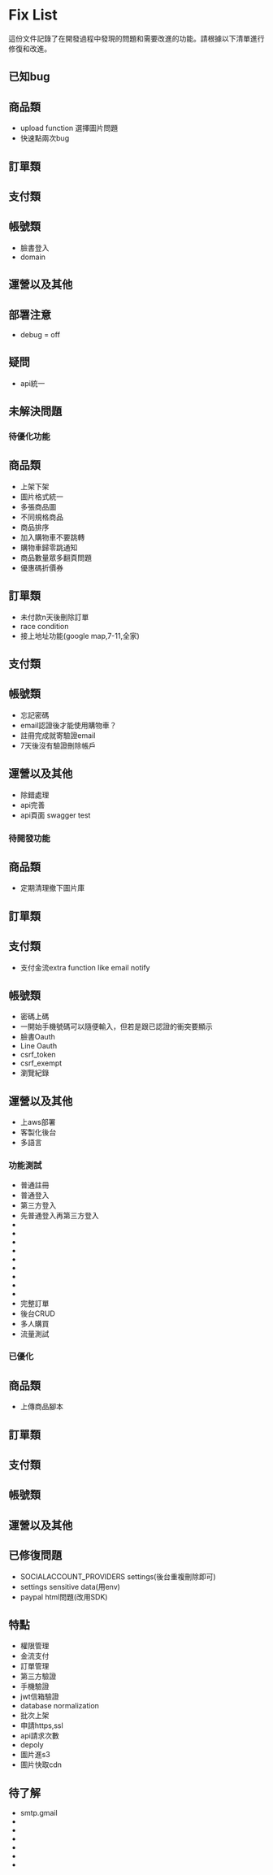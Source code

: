 # Fix List

這份文件記錄了在開發過程中發現的問題和需要改進的功能。請根據以下清單進行修復和改進。

## 已知bug
   ## 商品類
   - upload function 選擇圖片問題
   - 快速點兩次bug
   ## 訂單類

   ## 支付類

   ## 帳號類
   - 臉書登入
   - domain
   ## 運營以及其他

## 部署注意
   - debug = off

## 疑問
   - api統一

## 未解決問題

### 待優化功能
   ## 商品類
   - 上架下架
   - 圖片格式統一
   - 多張商品圖
   - 不同規格商品
   - 商品排序
   - 加入購物車不要跳轉
   - 購物車歸零跳通知
   - 商品數量眾多翻頁問題
   - 優惠碼折價券
   ## 訂單類
   - 未付款n天後刪除訂單
   - race condition
   - 接上地址功能(google map,7-11,全家)
   ## 支付類

   ## 帳號類
   - 忘記密碼
   - email認證後才能使用購物車？
   - 註冊完成就寄驗證email
   - 7天後沒有驗證刪除帳戶
   ## 運營以及其他
   - 除錯處理
   - api完善
   - api頁面 swagger test

### 待開發功能
   ## 商品類
   - 定期清理撤下圖片庫

   ## 訂單類

   ## 支付類
   - 支付金流extra function like email notify
   ## 帳號類
   - 密碼上碼
   - 一開始手機號碼可以隨便輸入，但若是跟已認證的衝突要顯示
   - 臉書Oauth
   - Line Oauth
   - csrf_token
   - csrf_exempt
   - 瀏覽紀錄
   ## 運營以及其他
   - 上aws部署
   - 客製化後台
   - 多語言

### 功能測試
   - 普通註冊
   - 普通登入
   - 第三方登入
   - 先普通登入再第三方登入
   - 
   -
   -
   -
   -
   -
   -
   -
   -
   - 完整訂單
   - 後台CRUD
   - 多人購買
   - 流量測試

### 已優化
   ## 商品類
   - 上傳商品腳本
   ## 訂單類

   ## 支付類

   ## 帳號類

   ## 運營以及其他

## 已修復問題
   - SOCIALACCOUNT_PROVIDERS settings(後台重複刪除即可)
   - settings sensitive data(用env)
   - paypal html問題(改用SDK)

## 特點
   - 權限管理
   - 金流支付
   - 訂單管理
   - 第三方驗證
   - 手機驗證
   - jwt信箱驗證
   - database normalization
   - 批次上架
   - 申請https,ssl
   - api請求次數
   - depoly
   - 圖片進s3
   - 圖片快取cdn

## 待了解
   - smtp.gmail
   -
   -
   -
   -
   -
   -